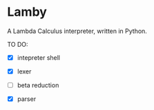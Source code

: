 Lamby 
=====

A Lambda Calculus interpreter, written in Python.

TO DO:
- [x] intepreter shell
- [x] lexer
- [ ] beta reduction
- [x] parser

